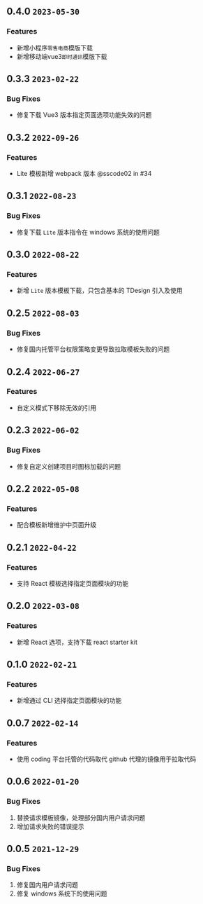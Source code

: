 ## 0.4.0 `2023-05-30`
### Features

- 新增小程序`零售电商`模版下载
- 新增移动端vue3`即时通讯`模版下载

## 0.3.3 `2023-02-22`
### Bug Fixes

- 修复下载 Vue3 版本指定页面选项功能失效的问题

## 0.3.2 `2022-09-26`
### Features

- Lite 模板新增 webpack 版本 @sscode02 in #34

## 0.3.1 `2022-08-23`

### Bug Fixes

- 修复下载 `Lite` 版本指令在 windows 系统的使用问题

## 0.3.0 `2022-08-22`

### Features

- 新增 `Lite` 版本模板下载，只包含基本的 TDesign 引入及使用

## 0.2.5 `2022-08-03`

### Bug Fixes

- 修复国内托管平台权限策略变更导致拉取模板失败的问题

## 0.2.4 `2022-06-27`

### Features

- 自定义模式下移除无效的引用

## 0.2.3 `2022-06-02`

### Bug Fixes

- 修复自定义创建项目时图标加载的问题

## 0.2.2 `2022-05-08`

### Features

- 配合模板新增维护中页面升级

## 0.2.1 `2022-04-22`

### Features

- 支持 React 模板选择指定页面模块的功能

## 0.2.0 `2022-03-08`

### Features

- 新增 React 选项，支持下载 react starter kit

## 0.1.0 `2022-02-21`

### Features

- 新增通过 CLI 选择指定页面模块的功能

## 0.0.7 `2022-02-14`

### Features

- 使用 coding 平台托管的代码取代 github 代理的镜像用于拉取代码

## 0.0.6 `2022-01-20`

### Bug Fixes

1. 替换请求模板镜像，处理部分国内用户请求问题
2. 增加请求失败的错误提示

## 0.0.5 `2021-12-29`

### Bug Fixes

1. 修复国内用户请求问题
2. 修复 windows 系统下的使用问题
